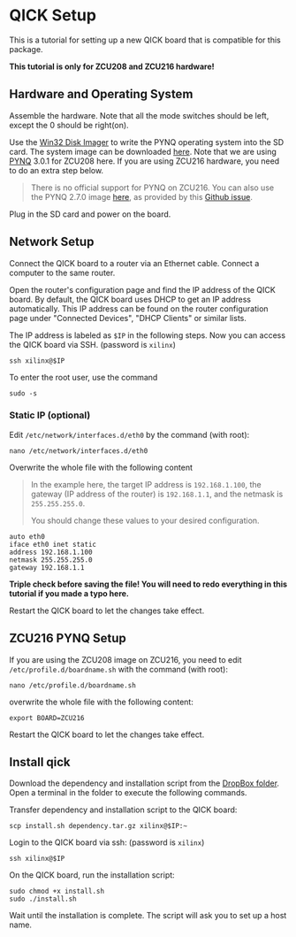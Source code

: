 # QICK Setup 

This is a tutorial for setting up a new QICK board that is compatible for this package.

**This tutorial is only for ZCU208 and ZCU216 hardware!**

## Hardware and Operating System

Assemble the hardware. Note that all the mode switches should be left, except the 0 should be right(on).

Use the [Win32 Disk Imager](https://sourceforge.net/projects/win32diskimager/) to write the PYNQ operating system into the SD card. The system image can be downloaded [here](https://www.xilinx.com/bin/public/openDownload?filename=zcu208_v3.0.1.zip). Note that we are using [PYNQ](https://www.pynq.io/boards.html) 3.0.1 for ZCU208 here. If you are using ZCU216 hardware, you need to do an extra step below.

> There is no official support for PYNQ on ZCU216. You can also use the PYNQ 2.7.0 image [here](https://drive.google.com/file/d/10kDKrEqA4l0_S3ysTlWbbOHgTsV0Zpyq/view?usp=sharing), as provided by this [Github issue](https://github.com/sarafs1926/ZCU216-PYNQ/issues/1).

Plug in the SD card and power on the board.

## Network Setup

Connect the QICK board to a router via an Ethernet cable. Connect a computer to the same router.

Open the router's configuration page and find the IP address of the QICK board. By default, the QICK board uses DHCP to get an IP address automatically. This IP address can be found on the router configuration page under "Connected Devices", "DHCP Clients" or similar lists.

The IP address is labeled as `$IP` in the following steps. Now you can access the QICK board via SSH. (password is `xilinx`)

```
ssh xilinx@$IP
```

To enter the root user, use the command

```
sudo -s
```

### Static IP (optional)

Edit `/etc/network/interfaces.d/eth0` by the command (with root):

```
nano /etc/network/interfaces.d/eth0
```

Overwrite the whole file with the following content

> In the example here, the target IP address is `192.168.1.100`, the gateway (IP address of the router) is `192.168.1.1`, and the netmask is `255.255.255.0`.
>
> You should change these values to your desired configuration.

```
auto eth0
iface eth0 inet static
address 192.168.1.100
netmask 255.255.255.0
gateway 192.168.1.1
```

**Triple check before saving the file! You will need to redo everything in this tutorial if you made a typo here.**

Restart the QICK board to let the changes take effect.

## ZCU216 PYNQ Setup

If you are using the ZCU208 image on ZCU216, you need to edit `/etc/profile.d/boardname.sh` with the command (with root):

```
nano /etc/profile.d/boardname.sh
```

overwrite the whole file with the following content:

```
export BOARD=ZCU216
```

Restart the QICK board to let the changes take effect.

## Install qick

Download the dependency and installation script from the [DropBox folder](https://www.dropbox.com/scl/fo/q5jk1mnduqls0lip6j0pf/ADj78VmSjqMefo2ei2uqL-Y?rlkey=vuk3ggd9mad78lnavzb1j28m7&st=i6ql1uwu&dl=0). Open a terminal in the folder to execute the following commands.

Transfer dependency and installation script to the QICK board:

```
scp install.sh dependency.tar.gz xilinx@$IP:~
```

Login to the QICK board via ssh: (password is `xilinx`)

```
ssh xilinx@$IP
```

On the QICK board, run the installation script:

```
sudo chmod +x install.sh
sudo ./install.sh
```

Wait until the installation is complete. The script will ask you to set up a host name.

